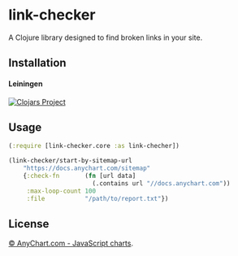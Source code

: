 # link-checker

A Clojure library designed to find broken links in your site.

## Installation

#### Leiningen

[![Clojars Project](https://img.shields.io/clojars/v/com.anychart/link-checker.svg)](https://clojars.org/com.anychart/link-checker)


## Usage


```clojure
(:require [link-checker.core :as link-checher])

(link-checker/start-by-sitemap-url
    "https://docs.anychart.com/sitemap"
    {:check-fn       (fn [url data]
                       (.contains url "//docs.anychart.com"))
     :max-loop-count 100
     :file           "/path/to/report.txt"})
```

## License
[© AnyChart.com - JavaScript charts](http://www.anychart.com).
